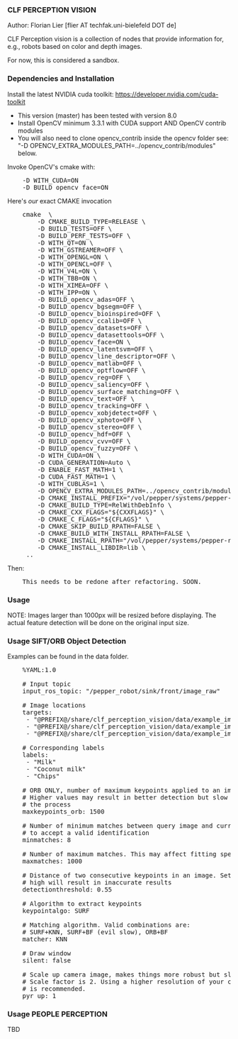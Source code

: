 ### CLF PERCEPTION VISION

Author: Florian Lier [flier AT techfak.uni-bielefeld DOT de]

CLF Perception vision is a collection of nodes that provide 
information for, e.g., robots based on color and depth images.

For now, this is considered a sandbox. 

### Dependencies and Installation

Install the latest NVIDIA cuda toolkit: https://developer.nvidia.com/cuda-toolkit

- This version (master) has been tested with version 8.0
- Install OpenCV minimum 3.3.1 with CUDA support AND OpenCV contrib modules
- You will also need to clone opencv_contrib inside the opencv folder see:
"-D OPENCV_EXTRA_MODULES_PATH=../opencv_contrib/modules" below.

Invoke OpenCV's cmake with:

<pre>
    -D WITH_CUDA=ON
    -D BUILD_opencv_face=ON
</pre>

Here's _our_ exact CMAKE invocation

<pre>
    cmake  \
        -D CMAKE_BUILD_TYPE=RELEASE \
        -D BUILD_TESTS=OFF \
        -D BUILD_PERF_TESTS=OFF \
        -D WITH_QT=ON \
        -D WITH_GSTREAMER=OFF \
        -D WITH_OPENGL=ON \
        -D WITH_OPENCL=OFF \
        -D WITH_V4L=ON \
        -D WITH_TBB=ON \
        -D WITH_XIMEA=OFF \
        -D WITH_IPP=ON \
        -D BUILD_opencv_adas=OFF \
        -D BUILD_opencv_bgsegm=OFF \
        -D BUILD_opencv_bioinspired=OFF \
        -D BUILD_opencv_ccalib=OFF \
        -D BUILD_opencv_datasets=OFF \
        -D BUILD_opencv_datasettools=OFF \
        -D BUILD_opencv_face=ON \
        -D BUILD_opencv_latentsvm=OFF \
        -D BUILD_opencv_line_descriptor=OFF \
        -D BUILD_opencv_matlab=OFF \
        -D BUILD_opencv_optflow=OFF \
        -D BUILD_opencv_reg=OFF \
        -D BUILD_opencv_saliency=OFF \
        -D BUILD_opencv_surface_matching=OFF \
        -D BUILD_opencv_text=OFF \
        -D BUILD_opencv_tracking=OFF \
        -D BUILD_opencv_xobjdetect=OFF \
        -D BUILD_opencv_xphoto=OFF \
        -D BUILD_opencv_stereo=OFF \
        -D BUILD_opencv_hdf=OFF \
        -D BUILD_opencv_cvv=OFF \
        -D BUILD_opencv_fuzzy=OFF \
        -D WITH_CUDA=ON \
        -D CUDA_GENERATION=Auto \
        -D ENABLE_FAST_MATH=1 \
        -D CUDA_FAST_MATH=1 \
        -D WITH_CUBLAS=1 \
        -D OPENCV_EXTRA_MODULES_PATH=../opencv_contrib/modules \
        -D CMAKE_INSTALL_PREFIX="/vol/pepper/systems/pepper-robocup-nightly" \
        -D CMAKE_BUILD_TYPE=RelWithDebInfo \
        -D CMAKE_CXX_FLAGS="${CXXFLAGS}" \
        -D CMAKE_C_FLAGS="${CFLAGS}" \
        -D CMAKE_SKIP_BUILD_RPATH=FALSE \
        -D CMAKE_BUILD_WITH_INSTALL_RPATH=FALSE \
        -D CMAKE_INSTALL_RPATH="/vol/pepper/systems/pepper-robocup-nightly/lib" \
        -D CMAKE_INSTALL_LIBDIR=lib \
     ..
</pre>

Then:

<pre>
    This needs to be redone after refactoring. SOON.
</pre>

### Usage

NOTE: Images larger than 1000px will be resized before displaying. The actual
feature detection will be done on the original input size.

### Usage SIFT/ORB Object Detection

Examples can be found in the data folder.

<pre>
    %YAML:1.0

    # Input topic
    input_ros_topic: "/pepper_robot/sink/front/image_raw"
    
    # Image locations
    targets:
     - "@PREFIX@/share/clf_perception_vision/data/example_images/milk.png"
     - "@PREFIX@/share/clf_perception_vision/data/example_images/coco.png"
     - "@PREFIX@/share/clf_perception_vision/data/example_images/pringels.png"
    
    # Corresponding labels
    labels:
     - "Milk"
     - "Coconut milk"
     - "Chips"
    
    # ORB ONLY, number of maximum keypoints applied to an image
    # Higher values may result in better detection but slow down
    # the process
    maxkeypoints_orb: 1500
    
    # Number of minimum matches between query image and current camera image
    # to accept a valid identification
    minmatches: 8
    
    # Number of maximum matches. This may affect fitting speed if set too high
    maxmatches: 1000
    
    # Distance of two consecutive keypoints in an image. Setting this too
    # high will result in inaccurate results
    detectionthreshold: 0.55
    
    # Algorithm to extract keypoints
    keypointalgo: SURF
    
    # Matching algorithm. Valid combinations are:
    # SURF+KNN, SURF+BF (evil slow), ORB+BF
    matcher: KNN
    
    # Draw window
    silent: false
    
    # Scale up camera image, makes things more robust but slower
    # Scale factor is 2. Using a higher resolution of your camera
    # is recommended.
    pyr_up: 1
</pre>

### Usage PEOPLE PERCEPTION 

TBD
